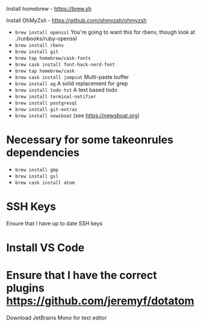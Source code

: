 Install homebrew - https://brew.sh

Install OhMyZsh - https://github.com/ohmyzsh/ohmyzsh

*   `brew install openssl` You're going to want this for rbenv, though look at ./runbooks/ruby-openssl
*   `brew install rbenv`
*   `brew install git`
*   `brew tap homebrew/cask-fonts`
*   `brew cask install font-hack-nerd-font`
*   `brew tap homebrew/cask`
*   `brew cask install jumpcut` Multi-paste buffer
*   `brew install ag` A solid replacement for grep
*   `brew install todo-txt` A text based todo
*   `brew install terminal-notifier`
*   `brew install postgresql`
*   `brew install git-extras`
*   `brew install newsboat` (see https://newsboat.org)

# Necessary for some takeonrules dependencies

*   `brew install gmp`
*   `brew install gsl`
*   `brew cask install atom`

# SSH Keys
Ensure that I have up to date SSH keys

# Install VS Code

# Ensure that I have the correct plugins https://github.com/jeremyf/dotatom
Download JetBrains Mono for text editor
